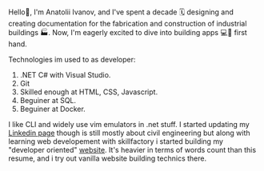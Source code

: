 Hello👋,
I'm Anatolii Ivanov, and I've spent a decade 🗓️ designing and creating documentation for the fabrication and construction of industrial buildings 🏭.
Now, I'm eagerly excited to dive into building apps :computer:📱 first hand.

Technologies im used to as developer:
1. .NET C# with Visual Studio.
2. Git
3. Skilled enough at HTML, CSS, Javascript.
4. Beguiner at SQL.
5. Beguiner at Docker.

I like CLI and widely use vim emulators in .net stuff. I started updating my [Linkedin page](https://www.linkedin.com/in/anatolii-ivanov-b8619a253/) though is still mostly about civil engineering but along with learning web developement with
skillfactory i started building my "developer oriented" [website](https://keepdream1ng.github.io/keepdream1ng/). It's heavier in terms of words count than this resume, and i try out vanilla website building technics there.
